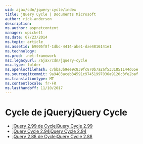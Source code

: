 ```yaml
---
uid: ajax/cdn/jquery-cycle/index
title: jQuery Cycle | Documents Microsoft
author: rick-anderson
description: 
ms.author: aspnetcontent
manager: wpickett
ms.date: 07/23/2014
ms.topic: article
ms.assetid: b9005f8f-1dbc-4414-abe1-dae4816141e1
ms.technology: 
ms.prod: .net-framework
msc.legacyurl: /ajax/cdn/jquery-cycle
msc.type: folder
ms.openlocfilehash: c7bba3b9ee9c839fc870b7a2af5331851144d65e
ms.sourcegitcommit: 9a9483aceb34591c97451997036a9120c3fe2baf
ms.translationtype: MT
ms.contentlocale: fr-FR
ms.lasthandoff: 11/10/2017
---
```

<a name="jquery-cycle"></a><span data-ttu-id="bd0f2-102">Cycle de jQuery</span><span class="sxs-lookup"><span data-stu-id="bd0f2-102">jQuery Cycle</span></span>
====================
- [<span data-ttu-id="bd0f2-103">jQuery 2,99 de Cycle</span><span class="sxs-lookup"><span data-stu-id="bd0f2-103">jQuery Cycle 2.99</span></span>](cdnjquerycycle299.md)
- [<span data-ttu-id="bd0f2-104">jQuery Cycle 2.94</span><span class="sxs-lookup"><span data-stu-id="bd0f2-104">jQuery Cycle 2.94</span></span>](cdnjquerycycle294.md)
- [<span data-ttu-id="bd0f2-105">jQuery 2,88 de Cycle</span><span class="sxs-lookup"><span data-stu-id="bd0f2-105">jQuery Cycle 2.88</span></span>](cdnjquerycycle288.md)
